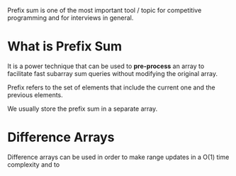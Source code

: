 Prefix sum is one of the most important tool / topic for competitive programming and for interviews in general.
# What is Prefix Sum
It is a power technique that can be used to **pre-process** an array to facilitate fast subarray sum queries without modifying the original array.

Prefix refers to the set of elements that include the current one and the previous elements.

We usually store the prefix sum in a separate array.
# Difference Arrays
Difference arrays can be used in order to make range updates in a O(1) time complexity and to 